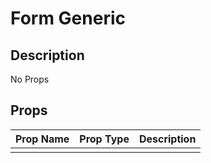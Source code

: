# Form Generic

## Description

No Props

## Props

| Prop Name | Prop Type | Description |
| :-------- | :-------: | :---------- |
|       |  |  |

